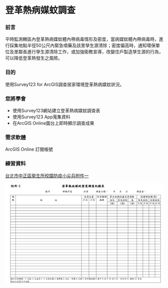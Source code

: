# 登革熱病媒蚊調查

### 前言

平時監測轄區內登革熱病媒蚊體內帶病毒情形及密度，當病媒蚊體內帶病毒時，進行採集地點半徑50公尺內緊急噴藥及該里孳生源清除；密度偏高時，通知環保單位及里鄰長進行孳生源清除工作，或加強衛教宣導，改變住戶製造孳生源的行為，可以降低登革熱發生之風險。

### 目的

使用Survey123 for ArcGIS調查居家環境登革熱病媒蚊狀況。

### 您將學會

* 使用Survey123網站建立登革熱病媒蚊調查表
* 使用Survey123 App蒐集資料
* 在ArcGIS Online圖台上即時顯示調查成果

### 需求軟體

ArcGIS Online 訂閱帳號

### 練習資料

[台北市中正區衛生所校園防疫小尖兵附件一](http://210.243.16.2/web/classpage/94/94okno/word/防疫小尖兵（區公所資料）.doc)

![](/assets/ex07/image1.png)

